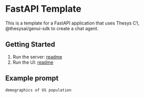 # FastAPI Template

This is a template for a FastAPI application that uses Thesys C1, @thesysai/genui-sdk to create a chat agent.

## Getting Started

1. Run the server: [readme](./backend/README.md)
2. Run the UI: [readme](./ui/README.md)

## Example prompt

```
demographics of US population
```
